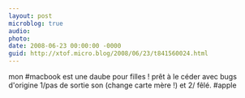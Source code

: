 ```yaml
---
layout: post
microblog: true
audio: 
photo: 
date: 2008-06-23 00:00:00 -0000
guid: http://xtof.micro.blog/2008/06/23/t841560024.html
---
```

mon #macbook est une daube pour filles ! prêt à le céder avec bugs d'origine 1/pas de sortie son (change carte mère !) et 2/ fêlé. #apple

